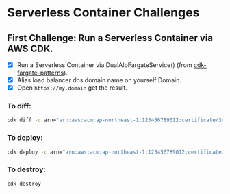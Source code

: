 # Serverless Container Challenges

## First Challenge: Run a Serverless Container via AWS CDK.
- [x] Run a Serverless Container via DualAlbFargateService() (from [cdk-fargate-patterns](https://github.com/pahud/cdk-fargate-patterns)).
- [x] Alias load balancer dns domain name on yourself Domain.
- [x] Open `https://my.domain` get the result.

### To diff:
```bash
cdk diff -c arn="arn:aws:acm:ap-northeast-1:123456789012:certificate/3e4r5t6y-3e3e-2w2w-1q1q-x1x1x1x1x1x" -c zoneId="Z2345erty456722ws" -c zoneName="example.com"
```

### To deploy:
```bash
cdk deploy -c arn="arn:aws:acm:ap-northeast-1:123456789012:certificate/3e4r5t6y-3e3e-2w2w-1q1q-x1x1x1x1x1x" -c zoneId="Z2345erty456722ws" -c zoneName="example.com"
```

### To destroy:
```bash
cdk destroy
```